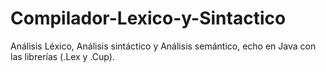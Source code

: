 # Compilador-Lexico-y-Sintactico
Análisis Léxico, Análisis sintáctico y Análisis semántico, echo en Java con las librerías (.Lex y .Cup).

